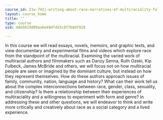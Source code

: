 ```yaml
---
course_id: 21w-742j-writing-about-race-narratives-of-multiraciality-fall-2008
layout: course_home
title: ''
type: course
uid: dde5619d89aa6e484fdd3c9f7b8df028

---
```

In this course we will read essays, novels, memoirs, and graphic texts, and view documentary and experimental films and videos which explore race from the standpoint of the multiracial. Examining the varied work of multiracial authors and filmmakers such as Danzy Senna, Ruth Ozeki, Kip Fulbeck, James McBride and others, we will focus not on how multiracial people are seen or imagined by the dominant culture, but instead on how they represent themselves. How do these authors approach issues of family, community, nation, language and history? What can their work tell us about the complex interconnections between race, gender, class, sexuality, and citizenship? Is there a relationship between their experiences of multiraciality and a willingness to experiment with form and genre? In addressing these and other questions, we will endeavor to think and write more critically and creatively about race as a social category and a lived experience.
